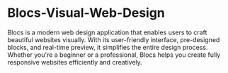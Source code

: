 # Blocs-Visual-Web-Design
Blocs is a modern web design application that enables users to craft beautiful websites visually. With its user-friendly interface, pre-designed blocks, and real-time preview, it simplifies the entire design process. Whether you're a beginner or a professional, Blocs helps you create fully responsive websites efficiently and creatively.
